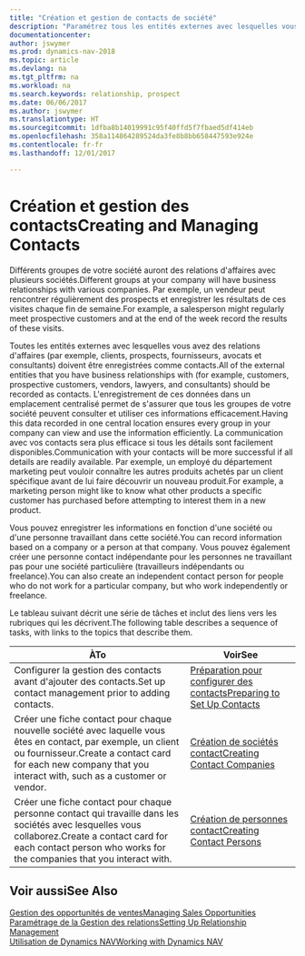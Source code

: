 ```yaml
---
title: "Création et gestion de contacts de société"
description: "Paramétrez tous les entités externes avec lesquelles vous avez une relation d'affaires (par exemple les prospects, les clients, les fournisseurs, et les consultants) comme contacts."
documentationcenter: 
author: jswymer
ms.prod: dynamics-nav-2018
ms.topic: article
ms.devlang: na
ms.tgt_pltfrm: na
ms.workload: na
ms.search.keywords: relationship, prospect
ms.date: 06/06/2017
ms.author: jswymer
ms.translationtype: HT
ms.sourcegitcommit: 1dfba8b14019991c95f40ffd5f7fbaed5df414eb
ms.openlocfilehash: 358a114864289524da3fe8b8bb658447593e924e
ms.contentlocale: fr-fr
ms.lasthandoff: 12/01/2017

---
```

# <a name="creating-and-managing-contacts"></a><span data-ttu-id="720cb-103">Création et gestion des contacts</span><span class="sxs-lookup"><span data-stu-id="720cb-103">Creating and Managing Contacts</span></span>
<span data-ttu-id="720cb-104">Différents groupes de votre société auront des relations d'affaires avec plusieurs sociétés.</span><span class="sxs-lookup"><span data-stu-id="720cb-104">Different groups at your company will have business relationships with various companies.</span></span> <span data-ttu-id="720cb-105">Par exemple, un vendeur peut rencontrer régulièrement des prospects et enregistrer les résultats de ces visites chaque fin de semaine.</span><span class="sxs-lookup"><span data-stu-id="720cb-105">For example, a salesperson might regularly meet prospective customers and at the end of the week record the results of these visits.</span></span>

<span data-ttu-id="720cb-106">Toutes les entités externes avec lesquelles vous avez des relations d'affaires (par exemple, clients, prospects, fournisseurs, avocats et consultants) doivent être enregistrées comme contacts.</span><span class="sxs-lookup"><span data-stu-id="720cb-106">All of the external entities that you have business relationships with (for example, customers, prospective customers, vendors, lawyers, and consultants) should be recorded as contacts.</span></span> <span data-ttu-id="720cb-107">L'enregistrement de ces données dans un emplacement centralisé permet de s'assurer que tous les groupes de votre société peuvent consulter et utiliser ces informations efficacement.</span><span class="sxs-lookup"><span data-stu-id="720cb-107">Having this data recorded in one central location ensures every group in your company can view and use the information efficiently.</span></span> <span data-ttu-id="720cb-108">La communication avec vos contacts sera plus efficace si tous les détails sont facilement disponibles.</span><span class="sxs-lookup"><span data-stu-id="720cb-108">Communication with your contacts will be more successful if all details are readily available.</span></span> <span data-ttu-id="720cb-109">Par exemple, un employé du département marketing peut vouloir connaître les autres produits achetés par un client spécifique avant de lui faire découvrir un nouveau produit.</span><span class="sxs-lookup"><span data-stu-id="720cb-109">For example, a marketing person might like to know what other products a specific customer has purchased before attempting to interest them in a new product.</span></span>

<span data-ttu-id="720cb-110">Vous pouvez enregistrer les informations en fonction d'une société ou d'une personne travaillant dans cette société.</span><span class="sxs-lookup"><span data-stu-id="720cb-110">You can record information based on a company or a person at that company.</span></span> <span data-ttu-id="720cb-111">Vous pouvez également créer une personne contact indépendante pour les personnes ne travaillant pas pour une société particulière (travailleurs indépendants ou freelance).</span><span class="sxs-lookup"><span data-stu-id="720cb-111">You can also create an independent contact person for people who do not work for a particular company, but who work independently or freelance.</span></span>

<span data-ttu-id="720cb-112">Le tableau suivant décrit une série de tâches et inclut des liens vers les rubriques qui les décrivent.</span><span class="sxs-lookup"><span data-stu-id="720cb-112">The following table describes a sequence of tasks, with links to the topics that describe them.</span></span> 

| <span data-ttu-id="720cb-113">À</span><span class="sxs-lookup"><span data-stu-id="720cb-113">To</span></span> | <span data-ttu-id="720cb-114">Voir</span><span class="sxs-lookup"><span data-stu-id="720cb-114">See</span></span> |
| --- | --- |
| <span data-ttu-id="720cb-115">Configurer la gestion des contacts avant d'ajouter des contacts.</span><span class="sxs-lookup"><span data-stu-id="720cb-115">Set up contact management prior to adding contacts.</span></span> |[<span data-ttu-id="720cb-116">Préparation pour configurer des contacts</span><span class="sxs-lookup"><span data-stu-id="720cb-116">Preparing to Set Up Contacts</span></span>](marketing-setup-contacts.md) |
| <span data-ttu-id="720cb-117">Créer une fiche contact pour chaque nouvelle société avec laquelle vous êtes en contact, par exemple, un client ou fournisseur.</span><span class="sxs-lookup"><span data-stu-id="720cb-117">Create a contact card for each new company that you interact with, such as a customer or vendor.</span></span> |[<span data-ttu-id="720cb-118">Création de sociétés contact</span><span class="sxs-lookup"><span data-stu-id="720cb-118">Creating Contact Companies</span></span>](marketing-create-contact-companies.md) |
| <span data-ttu-id="720cb-119">Créer une fiche contact pour chaque personne contact qui travaille dans les sociétés avec lesquelles vous collaborez.</span><span class="sxs-lookup"><span data-stu-id="720cb-119">Create a contact card for each contact person who works for the companies that you interact with.</span></span> |[<span data-ttu-id="720cb-120">Création de personnes contact</span><span class="sxs-lookup"><span data-stu-id="720cb-120">Creating Contact Persons</span></span>](marketing-create-contact-persons.md) |

## <a name="see-also"></a><span data-ttu-id="720cb-121">Voir aussi</span><span class="sxs-lookup"><span data-stu-id="720cb-121">See Also</span></span>
[<span data-ttu-id="720cb-122">Gestion des opportunités de ventes</span><span class="sxs-lookup"><span data-stu-id="720cb-122">Managing Sales Opportunities</span></span>](marketing-manage-sales-opportunities.md)  
[<span data-ttu-id="720cb-123">Paramétrage de la Gestion des relations</span><span class="sxs-lookup"><span data-stu-id="720cb-123">Setting Up Relationship Management</span></span>](marketing-setup-marketing.md)  
[<span data-ttu-id="720cb-124">Utilisation de Dynamics NAV</span><span class="sxs-lookup"><span data-stu-id="720cb-124">Working with Dynamics NAV</span></span>](ui-work-product.md)  

